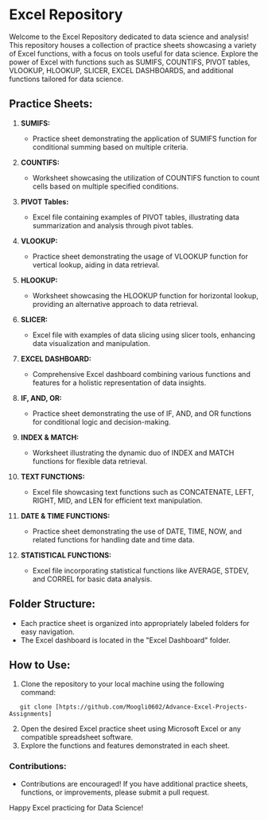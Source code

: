
# Excel Repository

Welcome to the Excel Repository dedicated to data science and analysis! This repository houses a collection of practice sheets showcasing a variety of Excel functions, with a focus on tools useful for data science. Explore the power of Excel with functions such as SUMIFS, COUNTIFS, PIVOT tables, VLOOKUP, HLOOKUP, SLICER, EXCEL DASHBOARDS, and additional functions tailored for data science.

## Practice Sheets:

1. **SUMIFS:**
   - Practice sheet demonstrating the application of SUMIFS function for conditional summing based on multiple criteria.
   
2. **COUNTIFS:**
   - Worksheet showcasing the utilization of COUNTIFS function to count cells based on multiple specified conditions.
   
3. **PIVOT Tables:**
   - Excel file containing examples of PIVOT tables, illustrating data summarization and analysis through pivot tables.
   
4. **VLOOKUP:**
   - Practice sheet demonstrating the usage of VLOOKUP function for vertical lookup, aiding in data retrieval.
   
5. **HLOOKUP:**
   - Worksheet showcasing the HLOOKUP function for horizontal lookup, providing an alternative approach to data retrieval.
   
6. **SLICER:**
   - Excel file with examples of data slicing using slicer tools, enhancing data visualization and manipulation.
   
7. **EXCEL DASHBOARD:**
   - Comprehensive Excel dashboard combining various functions and features for a holistic representation of data insights.
   
8. **IF, AND, OR:**
   - Practice sheet demonstrating the use of IF, AND, and OR functions for conditional logic and decision-making.
   
9. **INDEX & MATCH:**
   - Worksheet illustrating the dynamic duo of INDEX and MATCH functions for flexible data retrieval.
   
10. **TEXT FUNCTIONS:**
    - Excel file showcasing text functions such as CONCATENATE, LEFT, RIGHT, MID, and LEN for efficient text manipulation.
    
11. **DATE & TIME FUNCTIONS:**
    - Practice sheet demonstrating the use of DATE, TIME, NOW, and related functions for handling date and time data.
    
12. **STATISTICAL FUNCTIONS:**
    - Excel file incorporating statistical functions like AVERAGE, STDEV, and CORREL for basic data analysis.

## Folder Structure:

- Each practice sheet is organized into appropriately labeled folders for easy navigation.
- The Excel dashboard is located in the "Excel Dashboard" folder.

## How to Use:

1. Clone the repository to your local machine using the following command:
```
   git clone [htpts://github.com/Moogli0602/Advance-Excel-Projects-Assignments]
   ```
2. Open the desired Excel practice sheet using Microsoft Excel or any compatible spreadsheet software.
3. Explore the functions and features demonstrated in each sheet.

### Contributions:

- Contributions are encouraged! If you have additional practice sheets, functions, or improvements, please submit a pull request.

Happy Excel practicing for Data Science!

